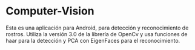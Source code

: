 # Computer-Vision
Esta es una aplicación para Android, para detección y reconocimiento de rostros. Utiliza la versión 3.0 de la librería de OpenCv y usa funciones de haar para la detección y PCA con EigenFaces para el reconocimiento.
